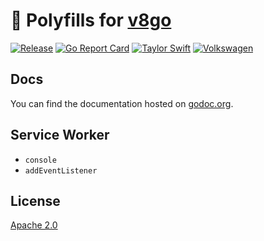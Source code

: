 # :lizard: Polyfills for [v8go](https://github.com/zeiss/v8go)

[![Release](https://github.com/zeiss/v8go-polyfills/actions/workflows/main.yml/badge.svg)](https://github.com/zeiss/v8go-polyfills/actions/workflows/main.yml)
[![Go Report Card](https://goreportcard.com/badge/github.com/zeiss/v8go-polyfills)](https://goreportcard.com/report/github.com/zeiss/v8go-polyfills)
[![Taylor Swift](https://img.shields.io/badge/secured%20by-taylor%20swift-brightgreen.svg)](https://twitter.com/SwiftOnSecurity)
[![Volkswagen](https://auchenberg.github.io/volkswagen/volkswargen_ci.svg?v=1)](https://github.com/auchenberg/volkswagen)

## Docs

You can find the documentation hosted on [godoc.org](https://godoc.org/github.com/zeiss/v8go-polyfills).

## Service Worker

* `console`
* `addEventListener`

## License

[Apache 2.0](/LICENSE)
